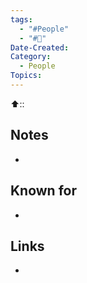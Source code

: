 ```yaml
---
tags:
  - "#People"
  - "#👤️"
Date-Created: 
Category:
  - People
Topics: 
---
```

⬆️:: 



## Notes
- 
## Known for
- 
## Links
- 
